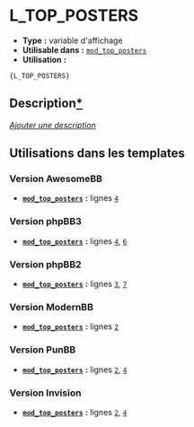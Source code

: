 # L_TOP_POSTERS
* __Type__ __:__ variable d'affichage
* __Utilisable dans__ __:__ [`mod_top_posters`](../tpl/mod_top_posters.md#readme)
* __Utilisation__ __:__

```smarty
{L_TOP_POSTERS}
```

## Description[*](https://fa-tvars.appspot.com/var/L_TOP_POSTERS)
[*Ajouter une description*](https://fa-tvars.appspot.com/var/L_TOP_POSTERS)

## Utilisations dans les templates

### Version AwesomeBB
* __[`mod_top_posters`](../tpl/mod_top_posters.md#readme)__ __:__ lignes [`4`](../src/awesomebb/mod_top_posters.tpl#L4)

### Version phpBB3
* __[`mod_top_posters`](../tpl/mod_top_posters.md#readme)__ __:__ lignes [`4`](../src/prosilver/mod_top_posters.tpl#L4), [`6`](../src/prosilver/mod_top_posters.tpl#L6)

### Version phpBB2
* __[`mod_top_posters`](../tpl/mod_top_posters.md#readme)__ __:__ lignes [`3`](../src/subsilver/mod_top_posters.tpl#L3), [`7`](../src/subsilver/mod_top_posters.tpl#L7)

### Version ModernBB
* __[`mod_top_posters`](../tpl/mod_top_posters.md#readme)__ __:__ lignes [`2`](../src/modernbb/mod_top_posters.tpl#L2)

### Version PunBB
* __[`mod_top_posters`](../tpl/mod_top_posters.md#readme)__ __:__ lignes [`2`](../src/punbb/mod_top_posters.tpl#L2), [`4`](../src/punbb/mod_top_posters.tpl#L4)

### Version Invision
* __[`mod_top_posters`](../tpl/mod_top_posters.md#readme)__ __:__ lignes [`2`](../src/invision/mod_top_posters.tpl#L2), [`4`](../src/invision/mod_top_posters.tpl#L4)

